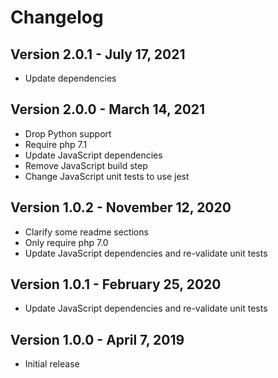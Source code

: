 # Changelog

## Version 2.0.1 - July 17, 2021

- Update dependencies

## Version 2.0.0 - March 14, 2021

- Drop Python support
- Require php 7.1
- Update JavaScript dependencies
- Remove JavaScript build step
- Change JavaScript unit tests to use jest

## Version 1.0.2 - November 12, 2020

- Clarify some readme sections
- Only require php 7.0
- Update JavaScript dependencies and re-validate unit tests

## Version 1.0.1 - February 25, 2020

- Update JavaScript dependencies and re-validate unit tests

## Version 1.0.0 - April 7, 2019

- Initial release
